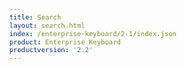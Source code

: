 ```yaml
---
title: Search
layout: search.html
index: /enterprise-keyboard/2-1/index.json
product: Enterprise Keyboard
productversion: '2.2'
---
```




